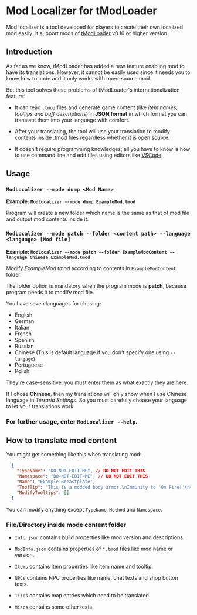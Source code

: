 # Mod Localizer for tModLoader

Mod localizer is a tool developed for players to create their own localized mod easily; it support mods of [tModLoader][tml] v0.10 or higher version.

## Introduction

As far as we know, tModLoader has added a new feature enabling mod to have its translations. However, it cannot be easily used since it needs you to know how to code and it only works with open-source mod.

But this tool solves these problems of tModLoader's internationalization feature:

* It can read `.tmod` files and generate game content (like *item names, tooltips and buff descriptions*) in **JSON format** in which format you can translate them into your language with comfort.

* After your translating, the tool will use your translation to modify contents inside .tmod files regardless whether it is open source.

* It doesn't require programming knowledges; all you have to know is how to use command line and edit files using editors like [VSCode][vscode].

## Usage

### `ModLocalizer --mode dump <Mod Name>` 

**Example: `ModLocalizer --mode dump ExampleMod.tmod`**

Program will create a new folder which name is the same as that of mod file and output mod contents inside it.

### `ModLocalizer --mode patch --folder <content path> --language <language> [Mod file]`

**Example: `ModLocalizer --mode patch --folder ExampleModContent --language Chinese ExampleMod.tmod`**

Modify *ExampleMod.tmod* according to contents in `ExampleModContent` folder.

The folder option is mandatory when the program mode is **patch**, because program needs it to modify mod file.

You have seven languages for chosing:

* English
* German
* Italian
* French
* Spanish
* Russian
* Chinese (This is default language if you don't specify one using `--langage`)
* Portuguese
* Polish

They're case-sensitive: you must enter them as what exactly they are here.

If I chose **Chinese**, then my translations will only show when I use Chinese language in *Terraria Settings*.
So you must carefully choose your language to let your translations work.

### For further usage, enter `ModLocalizer --help`.

## How to translate mod content

You might get something like this when translating mod:

```json
  {
    "TypeName": "DO-NOT-EDIT-ME", // DO NOT EDIT THIS
    "Namespace": "DO-NOT-EDIT-ME", // DO NOT EDIT THIS
    "Name": "Example Breastplate",
    "ToolTip": "This is a modded body armor.\nImmunity to 'On Fire!'\n+20 max mana and +1 max minions",
    "ModifyTooltips": []
  }
```

You can modify anything except `TypeName`, `Method` and `Namespace`.

### File/Directory inside mode content folder

- `Info.json` contains build properties like mod version and descriptions.

- `ModInfo.json` contains properties of `*.tmod` files like mod name or version.

- `Items` contains item properties like item name and tooltip.

- `NPCs` contains NPC properties like name, chat texts and shop button texts.

- `Tiles` contains map entries which need to be translated.

- `Miscs` contains some other texts.

[vscode]: https://code.visualstudio.com/
[tml]: https://forums.terraria.org/index.php?threads/1-3-tmodloader-a-modding-api.23726/